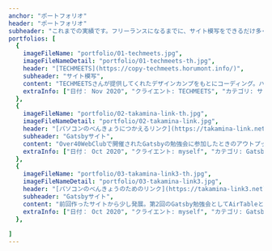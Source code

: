 ```yaml
---
anchor: "ポートフォリオ"
header: "ポートフォリオ"
subheader: "これまでの実績です。フリーランスになるまでに、サイト模写をできるだけ多く仕上げたいです。"
portfolios: [
  {
    imageFileName: "portfolio/01-techmeets.jpg",
    imageFileNameDetail: "portfolio/01-techmeets-th.jpg",
    header: "[TECHMEETS](https://copy-techmeets.horumont.info/)",
    subheader: "サイト模写",
    content: "TECHMEETSさんが提供してくれたデザインカンプをもとにコーディング。ハンバーガーメニュー実装、レスポンシブにも対応しました。",
    extraInfo: ["日付： Nov 2020", "クライエント: TECHMEETS", "カテゴリ: サイト模写"]
  },
  {
    imageFileName: "portfolio/02-takamina-link-th.jpg",
    imageFileNameDetail: "portfolio/02-takamina-link.jpg",
    header: "[パソコンのべんきょうにつかえるリンク](https://takamina-link.netlify.app/)",
    subheader: "Gatsbyサイト",
    content: "Over40WebClubで開催されたGatsbyの勉強会に参加したときのアウトプットで作成したサイト。せっかくなので、学校で使えるものを作りたいと思ってとりくみました。なぜか、レイアウトが崩れてしまいます😅",
    extraInfo: ["日付： Oct 2020", "クライエント: myself", "カテゴリ: Gatsbyサイト"]
  },
  {
    imageFileName: "portfolio/03-takamina-link3-th.jpg",
    imageFileNameDetail: "portfolio/03-takamina-link3.jpg",
    header: "[パソコンのべんきょうのためのリンク](https://takamina-link3.netlify.app/)",
    subheader: "Gatsbyサイト",
    content: "前回作ったサイトから少し発展。第2回のGatsby勉強会としてAirTableと連携したスターターでのサイト構築をテーマに開催されました。内実はぼくがやりたいことをOver40WebClubのみなさまの助けで実現した感じです。Gatsbyの可能性を少しずつ感じ始めた頃です。",
    extraInfo: ["日付： Oct 2020", "クライエント: myself", "カテゴリ: Gatsbyサイト"]
  },
  
]
---
```

